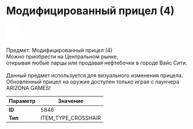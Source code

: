 # Модифицированный прицел (4)

![Item Image](../img/5846.webp?raw=true)

Предмет: Модифицированный прицел (4)<br>Можно приобрести на Центральном рынке,<br>открывая любые ларцы или продавая нефтебочки в городе Вайс Сити.<br><br>Данный предмет используется для визуального изменения прицела.<br>Обновленный прицел на оружие доступен только играя с лаунчера ARIZONA GAMES!


| Параметр | Значение |
|----------|----------|
| **ID** | 5846 |
| **Тип** | ITEM_TYPE_CROSSHAIR |

